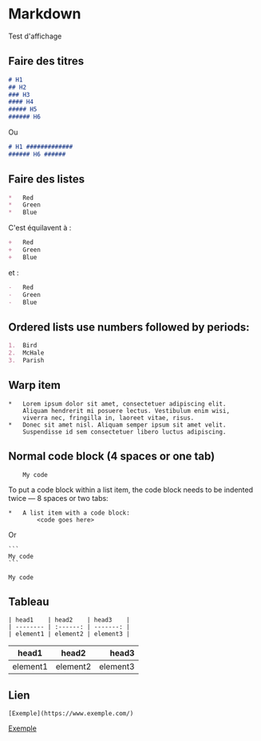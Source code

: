 # Markdown

Test d'affichage

## Faire des titres
```markdown
# H1
## H2
### H3
#### H4
##### H5
###### H6
```
Ou
```markdown
# H1 #############
###### H6 ######
```




## Faire des listes
```markdown
*   Red
*   Green
*   Blue
```
C'est équilavent à :

```markdown
+   Red
+   Green
+   Blue
```
et :

```markdown
-   Red
-   Green
-   Blue
```
## Ordered lists use numbers followed by periods:

```markdown
1.  Bird
2.  McHale
3.  Parish
```


## Warp item
	*   Lorem ipsum dolor sit amet, consectetuer adipiscing elit.
	    Aliquam hendrerit mi posuere lectus. Vestibulum enim wisi,
	    viverra nec, fringilla in, laoreet vitae, risus.
	*   Donec sit amet nisl. Aliquam semper ipsum sit amet velit.
	    Suspendisse id sem consectetuer libero luctus adipiscing.


## Normal code block (4 spaces or one tab)
		My code

To put a code block within a list item, the code block needs to be indented twice — 8 spaces or two tabs:

	*   A list item with a code block:
			<code goes here>

Or

	```
	My code
	```
```
My code
```

## Tableau

	| head1    | head2    | head3    |
	| -------- | :------: | -------: |
	| element1 | element2 | element3 |


| head1    | head2    | head3    |
| -------- | :------: | -------: |
| element1 | element2 | element3 |


## Lien
	[Exemple](https://www.exemple.com/)
[Exemple](https://www.exemple.com/)

